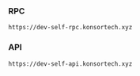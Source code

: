 ### RPC
```
https://dev-self-rpc.konsortech.xyz
```

### API
```
https://dev-self-api.konsortech.xyz
```
